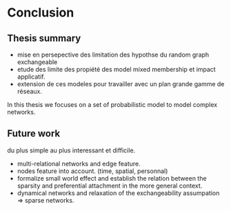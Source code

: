 # Conclusion

<!-- 
A chapter that concludes the thesis by summarising the learning points
and outlining future areas for research
-->

## Thesis summary

* mise en persepective des limitation des hypothse du random graph exchangeable
* etude des limite des propiété des model mixed membership et impact applicatif.
* extension de ces modeles pour travailler avec un plan grande gamme de réseaux.

In this thesis we focuses on a set of probabilistic model to model complex networks.

## Future work

du plus simple au plus interessant et difficile.

* multi-relational networks and edge feature.
* nodes feature into account. (time, spatial, personnal)
* formalize small world effect and establish the relation between the sparsity and preferential attachment in the more general context.
* dynamical networks and relaxation of the exchangeability assumpation => sparse networks.


